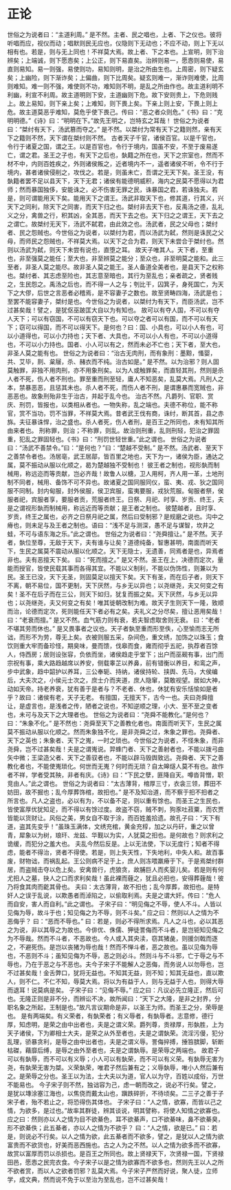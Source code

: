 # 正论
世俗之为说者曰：“主道利周。”
是不然。主者、民之唱也，上者、下之仪也。彼将听唱而应，视仪而动；唱默则民无应也，仪隐则下无动也；不应不动，则上下无以相有也。若是，则与无上同也！不祥莫大焉。故上者、下之本也。上宣明，则下治辨矣；上端诚，则下愿悫矣；上公正，则下易直矣。治辨则易一，愿悫则易使，易直则易知。易一则强，易使则功，易知则明，是治之所由生也。上周密，则下疑玄矣；上幽险，则下渐诈矣；上偏曲，则下比周矣。疑玄则难一，渐诈则难使，比周则难知。难一则不强，难使则不功，难知则不明，是乱之所由作也。故主道利明不利幽，利宣不利周。故主道明则下安，主道幽则下危。故下安则贵上，下危则贱上。故上易知，则下亲上矣；上难知，则下畏上矣。下亲上则上安，下畏上则上危。故主道莫恶乎难知，莫危乎使下畏己。传曰：“恶之者众则危。”《书》曰：“克明明德。”《诗》曰：“明明在下。”故先王明之，岂特玄之耳哉！
世俗之为说者曰：“桀纣有天下，汤武篡而夺之。”
是不然。以桀纣为常有天下之籍则然，亲有天下之籍则不然，天下谓在桀纣则不然。
古者天子千官，诸侯百官。以是千官也，令行于诸夏之国，谓之王。以是百官也，令行于境内，国虽不安，不至于废易遂亡，谓之君。圣王之子也，有天下之后也，埶籍之所在也，天下之宗室也，然而不材不中，内则百姓疾之，外则诸侯叛之，近者境内不一，遥者诸侯不听，令不行于境内，甚者诸侯侵削之，攻伐之。若是，则虽未亡，吾谓之无天下矣。圣王没，有埶籍者罢不足以县天下，天下无君；诸侯有能德明威积，海内之民莫不愿得以为君师；然而暴国独侈，安能诛之，必不伤害无罪之民，诛暴国之君，若诛独夫。若是，则可谓能用天下矣。能用天下之谓王。汤武非取天下也，修其道，行其义，兴天下之同利，除天下之同害，而天下归之也。桀纣非去天下也，反禹汤之德，乱礼义之分，禽兽之行，积其凶，全其恶，而天下去之也。天下归之之谓王，天下去之之谓亡。故桀纣无天下，汤武不弑君，由此效之也。汤武者，民之父母也；桀纣者、民之怨贼也。今世俗之为说者，以桀纣为君，而以汤武为弑，然则是诛民之父母，而师民之怨贼也，不祥莫大焉。以天下之合为君，则天下未尝合于桀纣也。然则以汤武为弑，则天下未尝有说也，直堕之耳。
故天子唯其人。天下者，至重也，非至强莫之能任；至大也，非至辨莫之能分；至众也，非至明莫之能和。此三至者，非圣人莫之能尽。故非圣人莫之能王。圣人备道全美者也，是县天下之权称也。桀纣者、其志虑至险也，其志意至暗也，其行为至乱也；亲者疏之，贤者贱之，生民怨之。禹汤之后也，而不得一人之与；刳比干，囚箕子，身死国亡，为天下之大僇，后世之言恶者必稽焉，是不容妻子之数也。故至贤畴四海，汤武是也；至罢不能容妻子，桀纣是也。今世俗之为说者，以桀纣为有天下，而臣汤武，岂不过甚矣哉！譬之，是犹伛巫跛匡大自以为有知也。
故可以有夺人国，不可以有夺人天下；可以有窃国，不可以有窃天下也。可以夺之者可以有国，而不可以有天下；窃可以得国，而不可以得天下。是何也？曰：国、小具也，可以小人有也，可以小道得也，可以小力持也；天下者、大具也，不可以小人有也，不可以小道得也，不可以小力持也。国者、小人可以有之，然而未必不亡也；天下者，至大也，非圣人莫之能有也。
世俗之为说者曰：“治古无肉刑，而有象刑：墨黥，慅婴，共、艾毕，剕、枲屦，杀、赭衣而不纯。治古如是。”
是不然。以为治邪？则人固莫触罪，非独不用肉刑，亦不用象刑矣。以为人或触罪矣，而直轻其刑，然则是杀人者不死，伤人者不刑也。罪至重而刑至轻，庸人不知恶矣，乱莫大焉。凡刑人之本，禁暴恶恶，且惩其未也。杀人者不死，而伤人者不刑，是谓惠暴而宽贼也，非恶恶也。故象刑殆非生于治古，并起于乱今也。
治古不然。凡爵列、官职、赏庆、刑罚，皆报也，以类相从者也。一物失称，乱之端也。夫德不称位，能不称官，赏不当功，罚不当罪，不祥莫大焉。昔者武王伐有商，诛纣，断其首，县之赤旆。夫征暴诛悍，治之盛也。杀人者死，伤人者刑，是百王之所同也，未有知其所由来者也。
刑称罪，则治；不称罪，则乱。故治则刑重，乱则刑轻，犯治之罪固重，犯乱之罪固轻也。《书》曰：“刑罚世轻世重。”此之谓也。
世俗之为说者曰：“汤武不善禁令。”曰：“是何也？”曰：“楚越不受制。”
是不然。汤武者、至天下之善禁令者也。汤居亳，武王居鄗，皆百里之地也，天下为一，诸侯为臣，通达之属，莫不振动从服以化顺之，曷为楚越独不受制也！
彼王者之制也，视形埶而制械用，称远迩而等贡献，岂必齐哉！故鲁人以榶，卫人用柯，齐人用一革，土地刑制不同者，械用、备饰不可不异也。故诸夏之国同服同仪，蛮、夷、戎、狄之国同服不同制。封内甸服，封外侯服，侯卫宾服，蛮夷要服，戎狄荒服。甸服者祭，侯服者祀，宾服者享，要服者贡，荒服者终王。日祭、月祀、时享、岁贡、终王，夫是之谓视形埶而制械用，称远近而等贡献；是王者之制也。
彼楚越者，且时享、岁贡，终王之属也，必齐之日祭月祀之属，然后曰受制邪？是规磨之说也。沟中之瘠也，则未足与及王者之制也。语曰：“浅不足与测深，愚不足与谋智，坎井之蛙，不可与语东海之乐。”此之谓也。
世俗之为说者曰：“尧舜擅让。”
是不然。天子者，埶位至尊，无敌于天下，夫有谁与让矣？道德纯备，智惠甚明，南面而听天下，生民之属莫不震动从服以化顺之。天下无隐士，无遗善，同焉者是也，异焉者非也。夫有恶擅天下矣。
曰：“死而擅之。”
是又不然。圣王在上，决德而定次，量能而授官，皆使民载其事而各得其宜。不能以义制利，不能以伪饰性，则兼以为民。圣王已没，天下无圣，则固莫足以擅天下矣。天下有圣，而在后子者，则天下不离，朝不易位，国不更制，天下厌然，与乡无以异也；以尧继尧，夫又何变之有矣！圣不在后子而在三公，则天下如归，犹复而振之矣。天下厌然，与乡无以异也；以尧继尧，夫又何变之有矣！唯其徙朝改制为难。故天子生则天下一隆，致顺而治，论德而定次，死则能任天下者必有之矣。夫礼义之分尽矣，擅让恶用矣哉！
曰：“老衰而擅。”
是又不然。血气筋力则有衰，若夫智虑取舍则无衰。
曰：“老者不堪其劳而休也。”
是又畏事者之议也。天子者埶至重而形至佚，心至愉而志无所诎，而形不为劳，尊无上矣。衣被则服五采，杂间色，重文绣，加饰之以珠玉；食饮则重大牢而备珍怪，期臭味，曼而馈，伐皋而食，雍而彻乎五祀，执荐者百馀人，侍西房；居则设张容，负依而坐，诸侯趋走乎堂下；出户而巫觋有事，出门而宗祝有事，乘大路趋越席以养安，侧载睾芷以养鼻，前有错衡以养目，和鸾之声，步中武象，趋中韶护以养耳，三公奉轭、持纳，诸侯持轮、挟舆、先马，大侯编后，大夫次之，小侯元士次之，庶士介而夹道，庶人隐窜，莫敢视望。居如大神，动如天帝。持老养衰，犹有善于是者与？不老者、休也，休犹有安乐恬愉如是者乎？故曰：诸侯有老，天子无老。
有擅国，无擅天下，古今一也。夫曰尧舜擅让，是虚言也，是浅者之传，陋者之说也，不知逆顺之理，小大、至不至之变者也，未可与及天下之大理者也。
世俗之为说者曰：“尧舜不能教化。”是何也？曰：“朱象不化。”
是不然也：尧舜至天下之善教化者也。南面而听天下，生民之属莫不振动从服以化顺之。然而朱象独不化，是非尧舜之过，朱象之罪也。尧舜者、天下之英也；朱象者、天下之嵬，一时之琐也。今世俗之为说者，不怪朱象，而非尧舜，岂不过甚矣哉！夫是之谓嵬说。羿蜂门者、天下之善射者也，不能以拨弓曲矢中微；王梁造父者、天下之善驭者也，不能以辟马毁舆致远。尧舜者、天下之善教化者也，不能使嵬琐化。何世而无嵬？何时而无琐？自太皞燧人莫不有也。故作者不祥，学者受其殃，非者有庆。《诗》曰：“下民之孽，匪降自天。噂沓背憎，职竞由人。”此之谓也。
世俗之为说者曰：“太古薄背，棺厚三寸，衣衾三领，葬田不妨田，故不掘也；乱今厚葬饰棺，故抇也。”
是不及知治道，而不察于抇不抇者之所言也。凡人之盗也，必以有为，不以备不足，则以重有馀也。而圣王之生民也，皆使富厚优犹知足，而不得以有馀过度。故盗不窃，贼不刺，狗豕吐菽粟，而农贾皆能以货财让。风俗之美，男女自不取于涂，而百姓羞拾遗。故孔子曰：“天下有道，盗其先变乎！”虽珠玉满体，文绣充棺，黄金充椁，加之以丹矸，重之以曾青，犀象以为树，琅玕、龙兹、华觐以为实，人犹莫之抇也。是何故也？则求利之诡缓，而犯分之羞大也。
夫乱今然后反是。上以无法使，下以无度行；知者不得虑，能者不得治，贤者不得使。若是，则上失天性，下失地利，中失人和。故百事废，财物诎，而祸乱起。王公则病不足于上，庶人则冻喂羸瘠于下。于是焉桀纣群居，而盗贼击夺以危上矣。安禽兽行，虎狼贪，故脯巨人而炙婴儿矣。若是则有何尤抇人之墓，抉人之口而求利矣哉！虽此裸而薶之，犹且必抇也，安得葬薶哉！彼乃将食其肉而齕其骨也。
夫曰：太古薄背，故不抇也；乱今厚葬，故抇也。是特奸人之误于乱说，以欺愚者而淖陷之，以偷取利焉。夫是之谓大奸。传曰：“危人而自安，害人而自利。”此之谓也。
子宋子曰：“明见侮之不辱，使人不斗。人皆以见侮为辱，故斗于也；知见侮之为不辱，则不斗矣。”
应之曰：然则以人之情为不恶侮乎？
曰：“恶而不辱也。”
曰：若是，则必不得所求焉。凡人之斗也，必以其恶之为说，非以其辱之为故也。今俳优、侏儒、狎徒詈侮而不斗者，是岂钜知见侮之为不辱哉。然而不斗者，不恶故也。今人或入其央渎，窃其猪彘，则援剑戟而逐之，不避死伤。是岂以丧猪为辱也哉！然而不惮斗者，恶之故也。虽以见侮为辱也，不恶则不斗；虽知见侮为不辱，恶之则必斗。然则斗与不斗邪，亡于辱之与不辱也，乃在于恶之与不恶也。夫今子宋子不能解人之恶侮，而务说人以勿辱也，岂不过甚矣哉！金舌弊口，犹将无益也。不知其无益，则不知；知其无益也，直以欺人，则不仁。不仁不知，辱莫大焉。将以为有益于人，则与无益于人也，则得大辱而退耳！说莫病是矣。
子宋子曰：“见侮不辱。”
应之曰：凡议必先立隆正，然后可也。无隆正则是非不分，而辨讼不决，故所闻曰：“天下之大隆，是非之封界，分职名象之所起，王制是也。”故凡言议期命是非，以圣王为师。而圣王之分，荣辱是也。
是有两端矣。有义荣者，有埶荣者；有义辱者，有埶辱者。志意修，德行厚，知虑明，是荣之由中出者也，夫是之谓义荣。爵列尊，贡禄厚，形埶胜，上为天子诸侯，下为卿相士大夫，是荣之从外至者也，夫是之谓埶荣。流淫污僈，犯分乱理，骄暴贪利，是辱之由中出者也，夫是之谓义辱。詈侮捽搏，捶笞膑脚，斩断枯磔，藉靡后缚，是辱之由外至者也，夫是之谓埶辱。是荣辱之两端也。
故君子可以有埶辱，而不可以有义辱；小人可以有埶荣，而不可以有义荣。有埶辱无害为尧，有埶荣无害为桀。义荣埶荣，唯君子然后兼有之；义辱埶辱，唯小人然后兼有之。是荣辱之分也。圣王以为法，士大夫以为道，官人以为守，百姓以成俗，万世不能易也。
今子宋子则不然，独诎容为己，虑一朝而改之，说必不行矣。譬之，是犹以塼涂塞江海也，以焦侥而戴太山也，蹎跌碎折，不待顷矣。二三子之善于子宋子者，殆不若止之，将恐得伤其体也。
子宋子曰：“人之情，欲寡，而皆以己之情，为欲多，是过也。”故率其群徒，辨其谈说，明其譬称，将使人知情之欲寡也。
应之曰：然则亦以人之情为目不欲綦色，耳不欲綦声，口不欲綦味，鼻不欲綦臭，形不欲綦佚；此五綦者，亦以人之情为不欲乎？
曰：“人之情，欲是已。”
曰：若是，则说必不行矣。以人之情为欲，此五綦者而不欲多，譬之，是犹以人之情为欲富贵而不欲货也，好美而恶西施也。古之人为之不然。以人之情为欲多而不欲寡，故赏以富厚而罚以杀损也。是百王之所同也。故上贤禄天下，次贤禄一国，下贤禄田邑，愿悫之民完衣食。今子宋子以是之情为欲寡而不欲多也，然则先王以人之所不欲者赏，而以人之欲者罚邪？乱莫大焉。今子宋子严然而好说，聚人徒，立师学，成文典，然而说不免于以至治为至乱也，岂不过甚矣哉！

